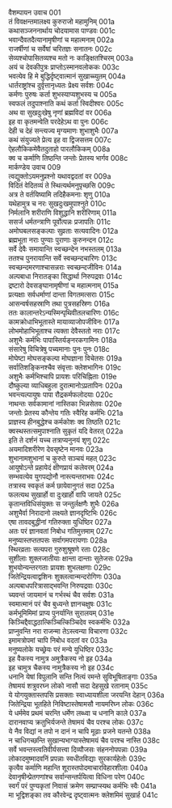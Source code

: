 वैशम्पायन उवाच	001  
तं विवक्षन्तमालक्ष्य कुरुराजो महामुनिम्	001a  
कथासञ्जननार्थाय चोदयामास पाण्डवः	001c  
भवान्दैवतदैत्यानामृषीणां च महात्मनाम्	002a  
राजर्षीणां च सर्वेषां चरितज्ञः सनातनः	002c  
सेव्यश्चोपासितव्यश्च मतो नः काङ्क्षितश्चिरम्	003a  
अयं च देवकीपुत्रः प्राप्तोऽस्मानवलोककः	003c  
भवत्येव हि मे बुद्धिर्दृष्ट्वात्मानं सुखाच्च्युतम्	004a  
धार्तराष्ट्रांश्च दुर्वृत्तानृध्यतः प्रेक्ष्य सर्वशः	004c  
कर्मणः पुरुषः कर्ता शुभस्याप्यशुभस्य च	005a  
स्वफलं तदुपाश्नाति कथं कर्ता स्विदीश्वरः	005c  
अथ वा सुखदुःखेषु नृणां ब्रह्मविदां वर	006a  
इह वा कृतमन्वेति परदेहेऽथ वा पुनः	006c  
देही च देहं सन्त्यज्य मृग्यमाणः शुभाशुभैः	007a  
कथं संयुज्यते प्रेत्य इह वा द्विजसत्तम	007c  
ऐहलौकिकमेवैतदुताहो पारलौकिकम्	008a  
क्व च कर्माणि तिष्ठन्ति जन्तोः प्रेतस्य भार्गव	008c  
मार्कण्डेय उवाच	009  
त्वद्युक्तोऽयमनुप्रश्नो यथावद्वदतां वर	009a  
विदितं वेदितव्यं ते स्थित्यर्थमनुपृच्छसि	009c  
अत्र ते वर्तयिष्यामि तदिहैकमनाः शृणु	010a  
यथेहामुत्र च नरः सुखदुःखमुपाश्नुते	010c  
निर्मलानि शरीराणि विशुद्धानि शरीरिणाम्	011a  
ससर्ज धर्मतन्त्राणि पूर्वोत्पन्नः प्रजापतिः	011c  
अमोघबलसङ्कल्पाः सुव्रताः सत्यवादिनः	012a  
ब्रह्मभूता नराः पुण्याः पुराणाः कुरुनन्दन	012c  
सर्वे देवैः समायान्ति स्वच्छन्देन नभस्तलम्	013a  
ततश्च पुनरायान्ति सर्वे स्वच्छन्दचारिणः	013c  
स्वच्छन्दमरणाश्चासन्नराः स्वच्छन्दजीविनः	014a  
अल्पबाधा निरातङ्का सिद्धार्था निरुपद्रवाः	014c  
द्रष्टारो देवसङ्घानामृषीणां च महात्मनाम्	015a  
प्रत्यक्षाः सर्वधर्माणां दान्ता विगतमत्सराः	015c  
आसन्वर्षसहस्राणि तथा पुत्रसहस्रिणः	016a  
ततः कालान्तरेऽन्यस्मिन्पृथिवीतलचारिणः	016c  
कामक्रोधाभिभूतास्ते मायाव्याजोपजीविनः	017a  
लोभमोहाभिभूताश्च त्यक्ता देवैस्ततो नराः	017c  
अशुभैः कर्मभिः पापास्तिर्यङ्नरकगामिनः	018a  
संसारेषु विचित्रेषु पच्यमानाः पुनः पुनः	018c  
मोघेष्टा मोघसङ्कल्पा मोघज्ञाना विचेतसः	019a  
सर्वातिशङ्किनश्चैव संवृत्ताः क्लेशभागिनः	019c  
अशुभैः कर्मभिश्चापि प्रायशः परिचिह्निताः	019e  
दौष्कुल्या व्याधिबहुला दुरात्मानोऽप्रतापिनः	020a  
भवन्त्यल्पायुषः पापा रौद्रकर्मफलोदयाः	020c  
नाथन्तः सर्वकामानां नास्तिका भिन्नसेतवः	020e  
जन्तोः प्रेतस्य कौन्तेय गतिः स्वैरिह कर्मभिः	021a  
प्राज्ञस्य हीनबुद्धेश्च कर्मकोशः क्व तिष्ठति	021c  
क्वस्थस्तत्समुपाश्नाति सुकृतं यदि वेतरत्	022a  
इति ते दर्शनं यच्च तत्राप्यनुनयं शृणु	022c  
अयमादिशरीरेण देवसृष्टेन मानवः	023a  
शुभानामशुभानां च कुरुते सञ्चयं महत्	023c  
आयुषोऽन्ते प्रहायेदं क्षीणप्रायं कलेवरम्	024a  
सम्भवत्येव युगपद्योनौ नास्त्यन्तराभवः	024c  
तत्रास्य स्वकृतं कर्म छायेवानुगतं सदा	025a  
फलत्यथ सुखार्हो वा दुःखार्हो वापि जायते	025c  
कृतान्तविधिसंयुक्तः स जन्तुर्लक्षणैः शुभैः	026a  
अशुभैर्वा निरादानो लक्ष्यते ज्ञानदृष्टिभिः	026c  
एषा तावदबुद्धीनां गतिरुक्ता युधिष्ठिर	027a  
अतः परं ज्ञानवतां निबोध गतिमुत्तमाम्	027c  
मनुष्यास्तप्ततपसः सर्वागमपरायणाः	028a  
स्थिरव्रताः सत्यपरा गुरुशुश्रूषणे रताः	028c  
सुशीलाः शुक्लजातीयाः क्षान्ता दान्ताः सुतेजसः	029a  
शुभयोन्यन्तरगताः प्रायशः शुभलक्षणाः	029c  
जितेन्द्रियत्वाद्वशिनः शुक्लत्वान्मन्दरोगिणः	030a  
अल्पबाधपरित्रासाद्भवन्ति निरुपद्रवाः	030c  
च्यवन्तं जायमानं च गर्भस्थं चैव सर्वशः	031a  
स्वमात्मानं परं चैव बुध्यन्ते ज्ञानचक्षुषः	031c  
कर्मभूमिमिमां प्राप्य पुनर्यान्ति सुरालयम्	031e  
किञ्चिद्दैवाद्धठात्किञ्चित्किञ्चिदेव स्वकर्मभिः	032a  
प्राप्नुवन्ति नरा राजन्मा तेऽस्त्वन्या विचारणा	032c  
इमामत्रोपमां चापि निबोध वदतां वर	033a  
मनुष्यलोके यच्छ्रेयः परं मन्ये युधिष्ठिर	033c  
इह वैकस्य नामुत्र अमुत्रैकस्य नो इह	034a  
इह चामुत्र चैकस्य नामुत्रैकस्य नो इह	034c  
धनानि येषां विपुलानि सन्ति नित्यं रमन्ते सुविभूषिताङ्गाः	035a  
तेषामयं शत्रुवरघ्न लोको नासौ सदा देहसुखे रतानाम्	035c  
ये योगयुक्तास्तपसि प्रसक्ताः स्वाध्यायशीला जरयन्ति देहान्	036a  
जितेन्द्रिया भूतहिते निविष्टास्तेषामसौ नायमरिघ्न लोकः	036c  
ये धर्ममेव प्रथमं चरन्ति धर्मेण लब्ध्वा च धनानि काले	037a  
दारानवाप्य क्रतुभिर्यजन्ते तेषामयं चैव परश्च लोकः	037c  
ये नैव विद्यां न तपो न दानं न चापि मूढाः प्रजने यतन्ते	038a  
न चाधिगच्छन्ति सुखान्यभाग्यास्तेषामयं चैव परश्च नास्ति	038c  
सर्वे भवन्तस्त्वतिवीर्यसत्त्वा दिव्यौजसः संहननोपपन्नाः	039a  
लोकादमुष्मादवनिं प्रपन्नाः स्वधीतविद्याः सुरकार्यहेतोः	039c  
कृत्वैव कर्माणि महान्ति शूरास्तपोदमाचारविहारशीलाः	040a  
देवानृषीन्प्रेतगणांश्च सर्वान्सन्तर्पयित्वा विधिना परेण	040c  
स्वर्गं परं पुण्यकृतां निवासं क्रमेण सम्प्राप्स्यथ कर्मभिः स्वैः	041a  
मा भूद्विशङ्का तव कौरवेन्द्र दृष्ट्वात्मनः क्लेशमिमं सुखार्ह	041c  
